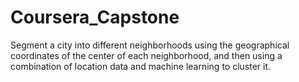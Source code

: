 # Coursera_Capstone
Segment a city into different neighborhoods using the geographical coordinates of the center of each neighborhood,
and then using a combination of location data and machine learning to cluster it.
